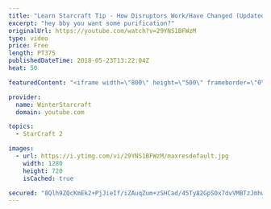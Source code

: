 ```yaml
---
title: "Learn Starcraft Tip - How Disruptors Work/Have Changed (Updated Patch 4.0 2018)"
excerpt: "hey bby you want some purification?"
originalUrl: https://youtube.com/watch?v=29YNS1BFWzM
type: video
price: Free
length: PT37S
publishedDateTime: 2018-05-23T13:22:04Z
heat: 50

featuredContent: "<iframe width=\"800\" height=\"500\" frameborder=\"0\" src=\"https://www.youtube.com/embed/29YNS1BFWzM\" allow=\"accelerometer; autoplay; encrypted-media; gyroscope; picture-in-picture\" allowfullscreen></iframe>"

provider:
  name: WinterStarcraft
  domain: youtube.com

topics:
  - StarCraft 2

images:
  - url: https://i.ytimg.com/vi/29YNS1BFWzM/maxresdefault.jpg
    width: 1280
    height: 720
    isCached: true

secured: "8Qlh9ZQcKmEk2+PjJieIf/iZAuqZum+zSHCad/45Ty82GpS0x7dvVMBTzJmhwgrp2OUmhHcLEWv+DUNJdTgB/Sjc0v0AGqiTwNDpAziLV71T5V8K+4L8AUxEsUxqxjhq56sB3WNdJjasPgM+czDpFjH6spCBIn0DA82mJfkRSKo68qCzvPrODYJxBp4bhfn9INKoSy6YlKLAth2ywanP27H1fybcKxoVz/6O3QJ3/ql/UjL1j6VeA75vrYE16tuE7kdFbHTT0dtA+JKhlDqf/91H/kcAc7L3RSsb5GSZRyRuFa2jrgLwoIwrTuixYBswM//e6hhl3hhL/4N3Sokorwwmspj2MC2TAwtCtxvFGJB7lBf07En5a8PyfvJGKW74L5cnONZiMZtyvhOUepgRUZa9AeLP/XbKpCK8aH28bAk=;bb9xU2mPdxf2H3F0RKhcQQ=="
---
```


